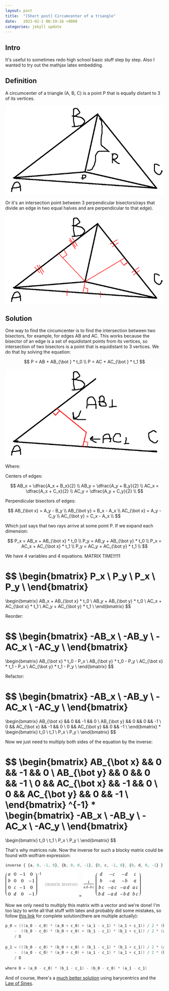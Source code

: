 ```yaml
---
layout: post
title:  "[Short post] Circumcenter of a triangle"
date:   2021-02-1 08:19:16 +0000
categories: jekyll update
---
```


<script type="text/x-mathjax-config">
  MathJax.Hub.Config({
    tex2jax: {
      skipTags: ['script', 'noscript', 'style', 'textarea', 'pre'],
      inlineMath: [['$$','$$']]
    }
  });
</script>
<script src="https://cdn.mathjax.org/mathjax/latest/MathJax.js?config=TeX-AMS-MML_HTMLorMML" type="text/javascript"></script>

## Intro

It's useful to sometimes redo high school basic stuff step by step. Also I wanted to try out the mathjax latex embedding.
 
## Definition

A circumcenter of a triangle (A, B, C) is a point P that is equally distant to 3 of its vertices.

![Figure 2](/assets/tri_1.png)  

Or it's an intersection point between 3 perpendicular bisectors(rays that divide an edge in two equal halves and are perpendicular to that edge).

![Figure 2](/assets/tri_2.png)  

## Solution

One way to find the circumcenter is to find the intersection between two bisectors, for example, for edges AB and AC. This works because the bisector of an edge is a set of equidistant points from its vertices, so intersection of two bisectors is a point that is equidistant to 3 vertices.
We do that by solving the equation:

$$
P = AB + AB_{\bot } * t_0 \\
P = AC + AC_{\bot } * t_1
$$

![Figure 2](/assets/tri_3.png)  

Where:

Centers of edges:

$$
AB_x = \dfrac{A_x + B_x}{2} \\
AB_y = \dfrac{A_y + B_y}{2} \\
AC_x = \dfrac{A_x + C_x}{2} \\
AC_y = \dfrac{A_y + C_y}{2} \\
$$

Perpendicular bisectors of edges:

$$
AB_{\bot x} = A_y - B_y \\
AB_{\bot y} = B_x - A_x \\
AC_{\bot x} = A_y - C_y \\
AC_{\bot y} = C_x - A_x \\
$$

Which just says that two rays arrive at some point P. If we expand each dimension:


$$
P_x = AB_x + AB_{\bot x} * t_0 \\
P_y = AB_y + AB_{\bot y} * t_0 \\
P_x = AC_x + AC_{\bot x} * t_1 \\
P_y = AC_y + AC_{\bot y} * t_1 \\ 
$$

We have 4 variables and 4 equations. MATRIX TIME!!!11

$$
\begin{bmatrix}
P_x \\
P_y \\
P_x \\
P_y \\ 
\end{bmatrix}
=
\begin{bmatrix}
 AB_x + AB_{\bot x} * t_0 \\
 AB_y + AB_{\bot y} * t_0 \\
 AC_x + AC_{\bot x} * t_1 \\
 AC_y + AC_{\bot y} * t_1 \\
\end{bmatrix}
$$

Reorder:

$$
\begin{bmatrix}
-AB_x \\
-AB_y \\
-AC_x \\
-AC_y \\ 
\end{bmatrix}
=
\begin{bmatrix}
AB_{\bot x} * t_0 - P_x \\
AB_{\bot y} * t_0 - P_y \\
AC_{\bot x} * t_1 - P_x \\
AC_{\bot y} * t_1 - P_y \\
\end{bmatrix}
$$

Refactor:

$$
\begin{bmatrix}
-AB_x \\
-AB_y \\
-AC_x \\
-AC_y \\ 
\end{bmatrix}
=
\begin{bmatrix}
AB_{\bot x} && 0 && -1 && 0 \\
AB_{\bot y} && 0 && 0 && -1 \\
0 && AC_{\bot x} && -1 && 0 \\
0 && AC_{\bot y} && 0 && -1 \\
\end{bmatrix}
*
\begin{bmatrix}
t_0 \\
t_1 \\
P_x \\
P_y \\
\end{bmatrix}
$$

Now we just need to multiply both sides of the equation by the inverse:

$$
\begin{bmatrix}
AB_{\bot x} && 0 && -1 && 0 \\
AB_{\bot y} && 0 && 0 && -1 \\
0 && AC_{\bot x} && -1 && 0 \\
0 && AC_{\bot y} && 0 && -1 \\
\end{bmatrix}
^{-1}
*
\begin{bmatrix}
-AB_x \\
-AB_y \\
-AC_x \\
-AC_y \\ 
\end{bmatrix}
=
\begin{bmatrix}
t_0 \\
t_1 \\
P_x \\
P_y \\
\end{bmatrix}
$$

That's why matrices rule. Now the inverse for such a blocky matrix could be found with wolfram expression:
``` js
inverse { {a, 0, -1, 0}, {b, 0, 0, -1}, {0, c, -1, 0}, {0, d, 0, -1} }
```

![Figure 2](/assets/matrix_0.gif) = ![Figure 2](/assets/matrix_1.gif) 

Now we only need to multiply this matrix with a vector and we're done! I'm too lazy to write all that stuff with latex and probably did some mistakes, so follow [this link](https://www.ics.uci.edu/~eppstein/junkyard/circumcenter.html) for complete solution(there are multiple actually):

```c++
p_0 = (((a_0 - c_0) * (a_0 + c_0) + (a_1 - c_1) * (a_1 + c_1)) / 2 * (b_1 - c_1) 
    -  ((b_0 - c_0) * (b_0 + c_0) + (b_1 - c_1) * (b_1 + c_1)) / 2 * (a_1 - c_1)) 
    / D

p_1 = (((b_0 - c_0) * (b_0 + c_0) + (b_1 - c_1) * (b_1 + c_1)) / 2 * (a_0 - c_0)
    -  ((a_0 - c_0) * (a_0 + c_0) + (a_1 - c_1) * (a_1 + c_1)) / 2 * (b_0 - c_0))
    / D

where D = (a_0 - c_0) * (b_1 - c_1) - (b_0 - c_0) * (a_1 - c_1)
```

And of course, there's a [much better solution](http://math.fau.edu/yiu/AEG2013/AEG2013Chapter09.pdf) using barycentrics and the [Law of Sines](https://en.wikipedia.org/wiki/Law_of_sines).